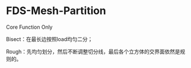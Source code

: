 # FDS-Mesh-Partition
Core Function Only

Bisect：在最长边按照load均匀二分；

Rough：先均匀划分，然后不断调整切分线，最后各个立方体的交界面依然是规则的。

